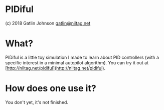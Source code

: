 # PIDiful

(c) 2018 Gatlin Johnson <gatlin@niltag.net>

# What?

PIDiful is a little toy simulation I made to learn about PID controllers (with a
specific interest in a minimal autopilot algorithm). You can try it out at
[http://niltag.net/pidiful](http://niltag.net/pidiful).

# How does one use it?

You don't yet, it's not finished.
